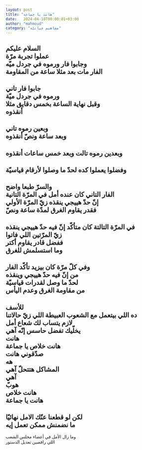```yaml
---
layout: post
title: "هانت يا جماعة"
date:   2024-04-10T00:00:01+03:00
author: "mahmoud"
category: "مفاهيم حياتيّة"
---
```



السلام عليكم  
عملوا تجربة مرّة  
وجابوا فار ورموه في جردل ميّه  
الفار مات بعد مثلا ساعة من المقاومة  
-  
جابوا فار تاني  
ورموه في جردل ميّة  
وقبل نهاية الساعة بخمس دقايق مثلا  
أنقذوه  
-  
وبعين رموه تاني  
وبعد ساعة ونصّ أنقذوه  
-  
وبعدين رموه تالت وبعد خمس ساعات أنقذوه  
-  
وفضلوا يعملوا كده لحدّ ما وصلوا لأرقام قياسيّة  
-  
والسرّ طبعا واضح  
الفار التاني كان عنده أمل في المرّة التانية  
إنّ حدّ هييجي ينقذه زيّ المرّة الأولي  
فقدر يقاوم الغرق لمدّة ساعة ونصّ  
-  
في المرّة التالتة كان متأكّد إنّ فيه حدّ هييجي
ينقذه  
زيّ المرّتين اللي فاتوا  
ففضل قادر يقاوم أكتر  
وما استسلمش للغرق  
-  
وفي كلّ مرّة كان بيزيد تأكّد الفار  
من إنّ فيه حدّ هييجي وينقذه  
لحدّ ما وصل لقدرات قياسيّة  
من مقاومة الغرق وعدم اليأس  
-  
للأسف  
ده اللي بيتعمل مع الشعوب العبيطة اللي زيّ
حالاتنا  
لازم يتساب لك شعاع أمل  
يخلّيك تفضل حاسس إنّه آهي  
هانت  
هانت خلاص يا جماعة  
صدّقوني هانت  
هه  
المشاكل هتتحلّ آهي  
آهي  
هوبّ  
هانت خلاص  
هانت يا جماعة  
-  
لكن لو قطعنا عنّك الامل نهائيّا  
ما نضمنش ممكن تعمل إيه  
-  
وما زال الأمل في أعضاء مجلس الشعب  
اللي رافضين تعديل الدستور
